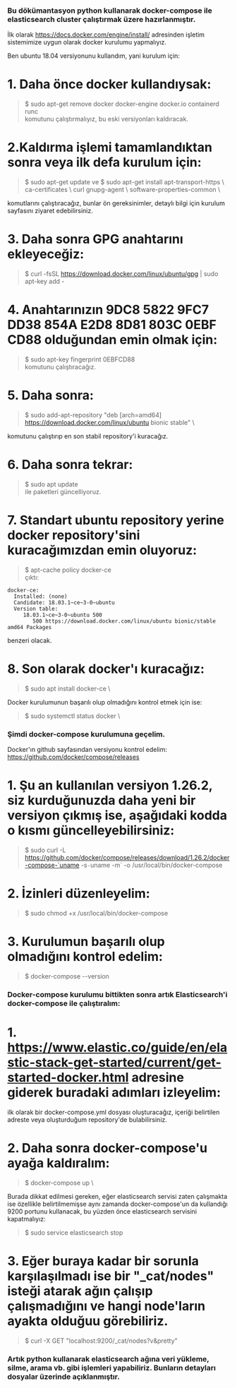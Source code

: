 ### Bu dökümantasyon python kullanarak docker-compose ile elasticsearch cluster çalıştırmak üzere hazırlanmıştır.

İlk olarak https://docs.docker.com/engine/install/ adresinden işletim sistemimize uygun olarak docker kurulumu yapmalıyız.

Ben ubuntu 18.04 versiyonunu kullandım, yani kurulum için:

# 1. Daha önce docker kullandıysak:
> $ sudo apt-get remove docker docker-engine docker.io containerd runc \
komutunu çalıştırmalıyız, bu eski versiyonları kaldıracak.

# 2.Kaldırma işlemi tamamlandıktan sonra veya ilk defa kurulum için:

> $ sudo apt-get update
ve
> $ sudo apt-get install apt-transport-https \ ca-certificates \ curl gnupg-agent \ software-properties-common \
  
komutlarını çalıştıracağız, bunlar ön gereksinimler, detaylı bilgi için kurulum sayfasını ziyaret edebilirsiniz.

# 3. Daha sonra GPG anahtarını ekleyeceğiz:
> $ curl -fsSL https://download.docker.com/linux/ubuntu/gpg | sudo apt-key add -

# 4. Anahtarınızın 9DC8 5822 9FC7 DD38 854A  E2D8 8D81 803C 0EBF CD88 olduğundan emin olmak için:
> $ sudo apt-key fingerprint 0EBFCD88 \
komutunu çalıştıracağız.

# 5. Daha sonra:

> $ sudo add-apt-repository "deb [arch=amd64] https://download.docker.com/linux/ubuntu bionic stable" \
   
komutunu çalıştırıp en son stabil repository'i kuracağız.

# 6. Daha sonra tekrar:
> $ sudo apt update \
ile paketleri güncelliyoruz.

# 7. Standart ubuntu repository yerine docker repository'sini kuracağımızdan emin oluyoruz:
> $ apt-cache policy docker-ce \
çıktı:
```
docker-ce:
  Installed: (none)
  Candidate: 18.03.1~ce~3-0~ubuntu
  Version table:
     18.03.1~ce~3-0~ubuntu 500
        500 https://download.docker.com/linux/ubuntu bionic/stable amd64 Packages
```
benzeri olacak.

# 8. Son olarak docker'ı kuracağız:

> $ sudo apt install docker-ce \

Docker kurulumunun başarılı olup olmadığını kontrol etmek için ise:

> $ sudo systemctl status docker \

### Şimdi docker-compose kurulumuna geçelim.

Docker'ın github sayfasından versiyonu kontrol edelim:
https://github.com/docker/compose/releases
# 1. Şu an kullanılan versiyon 1.26.2, siz kurduğunuzda daha yeni bir versiyon çıkmış ise, aşağıdaki kodda o kısmı güncelleyebilirsiniz:
> $ sudo curl -L https://github.com/docker/compose/releases/download/1.26.2/docker-compose-`uname -s`-`uname -m` -o /usr/local/bin/docker-compose

# 2. İzinleri düzenleyelim:
> $ sudo chmod +x /usr/local/bin/docker-compose

# 3. Kurulumun başarılı olup olmadığını kontrol edelim:
> $ docker-compose --version

### Docker-compose kurulumu bittikten sonra artık Elasticsearch'i docker-compose ile çalıştıralım:

# 1. https://www.elastic.co/guide/en/elastic-stack-get-started/current/get-started-docker.html adresine giderek buradaki  adımları izleyelim:

ilk olarak bir docker-compose.yml dosyası oluşturacağız, içeriği belirtilen adreste veya oluşturduğum repository'de bulabilirsiniz.

# 2. Daha sonra docker-compose'u ayağa kaldıralım:

> $ docker-compose up \

Burada dikkat edilmesi gereken, eğer elasticsearch servisi zaten çalışmakta ise özellikle belirtilmemişse aynı zamanda docker-compose'un da kullandığı 9200 portunu kullanacak, bu yüzden önce elasticsearch servisini kapatmalıyız:

> $ sudo service elasticsearch stop

# 3. Eğer buraya kadar bir sorunla karşılaşılmadı ise bir "_cat/nodes" isteği atarak ağın çalışıp çalışmadığını ve hangi node'ların ayakta olduğuu görebiliriz.

> $ curl -X GET "localhost:9200/_cat/nodes?v&pretty"

### Artık python kullanarak elasticsearch ağına veri yükleme, silme, arama vb. gibi işlemleri yapabiliriz. Bunların detayları dosyalar üzerinde açıklanmıştır.
